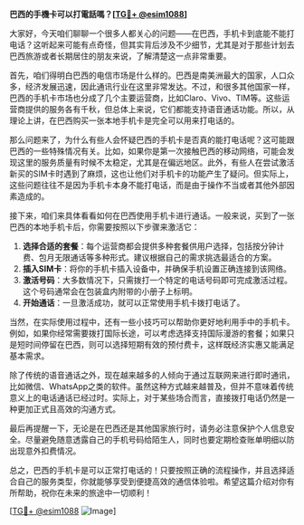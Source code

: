 **巴西的手機卡可以打電話嗎？[[TG💪+ @esim1088](https://t.me/s/esim1088)]**

大家好，今天咱们聊聊一个很多人都关心的问题——在巴西，手机卡到底能不能打电话？这听起来可能有点奇怪，但其实背后涉及不少细节，尤其是对于那些计划去巴西旅游或者长期居住的朋友来说，了解清楚这一点非常重要。

首先，咱们得明白巴西的电信市场是什么样的。巴西是南美洲最大的国家，人口众多，经济发展迅速，因此通讯行业在这里非常发达。不过，和很多其他国家一样，巴西的手机卡市场也分成了几个主要运营商，比如Claro、Vivo、TIM等。这些运营商提供的服务各有千秋，但总体上来说，它们都能支持语音通话功能。所以，从理论上讲，在巴西购买一张本地手机卡是完全可以用来打电话的。

那么问题来了，为什么有些人会怀疑巴西的手机卡是否真的能打电话呢？这可能跟巴西的一些特殊情况有关。比如，如果你是第一次接触巴西的移动网络，可能会发现这里的服务质量有时候不太稳定，尤其是在偏远地区。此外，有些人在尝试激活新买的SIM卡时遇到了麻烦，这也让他们对手机卡的功能产生了疑问。但实际上，这些问题往往不是因为手机卡本身不能打电话，而是由于操作不当或者其他外部因素造成的。

接下来，咱们来具体看看如何在巴西使用手机卡进行通话。一般来说，买到了一张巴西的本地手机卡后，你需要按照以下步骤来激活它：

1. **选择合适的套餐**：每个运营商都会提供多种套餐供用户选择，包括按分钟计费、包月无限通话等多种形式。建议根据自己的需求挑选最适合的方案。
2. **插入SIM卡**：将你的手机卡插入设备中，并确保手机设置正确连接到该网络。
3. **激活号码**：大多数情况下，只需拨打一个特定的电话号码即可完成激活过程。这个号码通常会在包装盒内附带的小册子上标明。
4. **开始通话**：一旦激活成功，就可以正常使用手机卡拨打电话了。

当然，在实际使用过程中，还有一些小技巧可以帮助你更好地利用手中的手机卡。例如，如果你经常需要拨打国际长途，可以考虑选择支持国际漫游的套餐；如果只是短时间停留在巴西，则可以选择短期有效的预付费卡，这样既经济实惠又能满足基本需求。

除了传统的语音通话之外，现在越来越多的人倾向于通过互联网来进行即时通讯，比如微信、WhatsApp之类的软件。虽然这种方式越来越普及，但并不意味着传统意义上的电话通话已经过时。实际上，对于某些场合而言，直接拨打电话仍然是一种更加正式且高效的沟通方式。

最后再提醒一下，无论是在巴西还是其他国家旅行时，请务必注意保护个人信息安全。尽量避免随意透露自己的手机号码给陌生人，同时也要定期检查账单明细以防出现意外扣费情况。

总之，巴西的手机卡是可以正常打电话的！只要按照正确的流程操作，并且选择适合自己的服务类型，你就能够享受到便捷高效的通信体验啦。希望这篇介绍对你有所帮助，祝你在未来的旅途中一切顺利！

[[TG💪+ @esim1088](https://t.me/s/esim1088) ![Image](https://i.postimg.cc/4NQfJmqS/Snipaste-2025-05-13-00-14-12.png)]